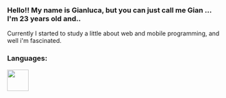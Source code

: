 <h3> Hello!! My name is Gianluca, but you can just call me Gian ... I'm 23 years old and..</h3>

<p>Currently I started to study a little about web and mobile programming, and well i'm fascinated.</p>

<h3>Languages:</h3>

<div>
  <img width="50px" heigth="50px" src="https://cdn.jsdelivr.net/gh/devicons/devicon/icons/csharp/csharp-original.svg" /> 
 </div>
